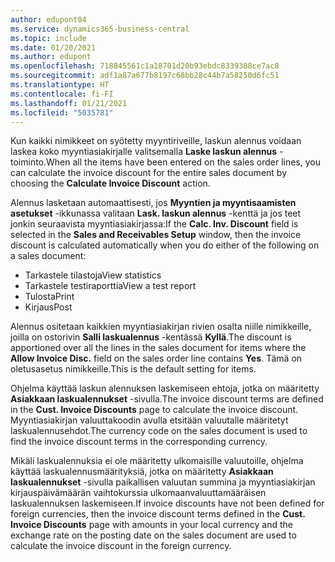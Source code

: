 ```yaml
---
author: edupont04
ms.service: dynamics365-business-central
ms.topic: include
ms.date: 01/20/2021
ms.author: edupont
ms.openlocfilehash: 718845561c1a18701d20b93ebdc8339308ce7ac8
ms.sourcegitcommit: adf1a87a677b8197c68bb28c44b7a58250d6fc51
ms.translationtype: HT
ms.contentlocale: fi-FI
ms.lasthandoff: 01/21/2021
ms.locfileid: "5035781"
---
```

<span data-ttu-id="64af3-101">Kun kaikki nimikkeet on syötetty myyntiriveille, laskun alennus voidaan laskea koko myyntiasiakirjalle valitsemalla **Laske laskun alennus** -toiminto.</span><span class="sxs-lookup"><span data-stu-id="64af3-101">When all the items have been entered on the sales order lines, you can calculate the invoice discount for the entire sales document by choosing the **Calculate Invoice Discount** action.</span></span>

<span data-ttu-id="64af3-102">Alennus lasketaan automaattisesti, jos **Myyntien ja myyntisaamisten asetukset** -ikkunassa valitaan **Lask. laskun alennus** -kenttä ja jos teet jonkin seuraavista myyntiasiakirjassa:</span><span class="sxs-lookup"><span data-stu-id="64af3-102">If the **Calc. Inv. Discount** field is selected in the **Sales and Receivables Setup** window, then the invoice discount is calculated automatically when you do either of the following on a sales document:</span></span>

* <span data-ttu-id="64af3-103">Tarkastele tilastoja</span><span class="sxs-lookup"><span data-stu-id="64af3-103">View statistics</span></span>
* <span data-ttu-id="64af3-104">Tarkastele testiraporttia</span><span class="sxs-lookup"><span data-stu-id="64af3-104">View a test report</span></span>
* <span data-ttu-id="64af3-105">Tulosta</span><span class="sxs-lookup"><span data-stu-id="64af3-105">Print</span></span>
* <span data-ttu-id="64af3-106">Kirjaus</span><span class="sxs-lookup"><span data-stu-id="64af3-106">Post</span></span>

<span data-ttu-id="64af3-107">Alennus ositetaan kaikkien myyntiasiakirjan rivien osalta niille nimikkeille, joilla on ostorivin **Salli laskualennus** -kentässä **Kyllä**.</span><span class="sxs-lookup"><span data-stu-id="64af3-107">The discount is apportioned over all the lines in the sales document for items where the **Allow Invoice Disc.** field on the sales order line contains **Yes**.</span></span> <span data-ttu-id="64af3-108">Tämä on oletusasetus nimikkeille.</span><span class="sxs-lookup"><span data-stu-id="64af3-108">This is the default setting for items.</span></span>

<span data-ttu-id="64af3-109">Ohjelma käyttää laskun alennuksen laskemiseen ehtoja, jotka on määritetty **Asiakkaan laskualennukset** -sivulla.</span><span class="sxs-lookup"><span data-stu-id="64af3-109">The invoice discount terms are defined in the **Cust. Invoice Discounts** page to calculate the invoice discount.</span></span> <span data-ttu-id="64af3-110">Myyntiasiakirjan valuuttakoodin avulla etsitään valuutalle määritetyt laskualennusehdot.</span><span class="sxs-lookup"><span data-stu-id="64af3-110">The currency code on the sales document is used to find the invoice discount terms in the corresponding currency.</span></span>

<span data-ttu-id="64af3-111">Mikäli laskualennuksia ei ole määritetty ulkomaisille valuutoille, ohjelma käyttää laskualennusmäärityksiä, jotka on määritetty **Asiakkaan laskualennukset** -sivulla paikallisen valuutan summina ja myyntiasiakirjan kirjauspäivämäärän vaihtokurssia ulkomaanvaluuttamääräisen laskualennuksen laskemiseen.</span><span class="sxs-lookup"><span data-stu-id="64af3-111">If invoice discounts have not been defined for foreign currencies, then the invoice discount terms defined in the **Cust. Invoice Discounts** page with amounts in your local currency and the exchange rate on the posting date on the sales document are used to calculate the invoice discount in the foreign currency.</span></span>
